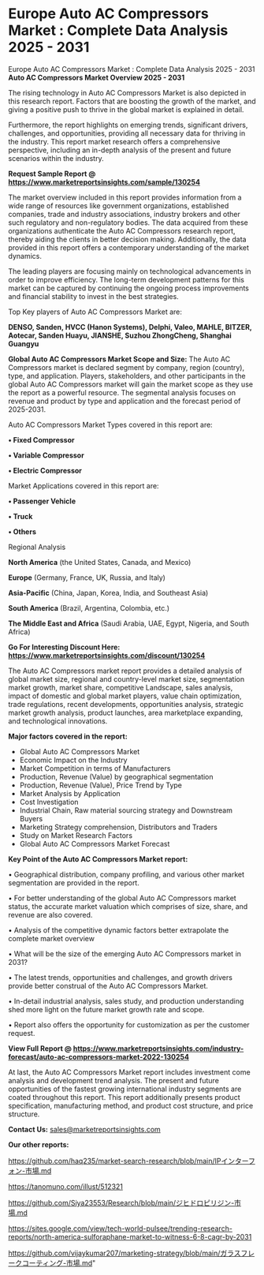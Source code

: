 # Europe Auto AC Compressors Market : Complete Data Analysis 2025 - 2031
 Europe Auto AC Compressors Market : Complete Data Analysis 2025 - 2031
<Strong> Auto AC Compressors Market Overview 2025 - 2031</strong>

The rising technology in Auto AC Compressors Market is also depicted in this research report. Factors that are boosting the growth of the market, and giving a positive push to thrive in the global market is explained in detail.

Furthermore, the report highlights on emerging trends, significant drivers, challenges, and opportunities, providing all necessary data for thriving in the industry. This report market research offers a comprehensive perspective, including an in-depth analysis of the present and future scenarios within the industry.

<strong>Request Sample Report @ <a href=https://www.marketreportsinsights.com/sample/130254>https://www.marketreportsinsights.com/sample/130254</a></strong>

The market overview included in this report provides information from a wide range of resources like government organizations, established companies, trade and industry associations, industry brokers and other such regulatory and non-regulatory bodies. The data acquired from these organizations authenticate the Auto AC Compressors research report, thereby aiding the clients in better decision making. Additionally, the data provided in this report offers a contemporary understanding of the market dynamics.

The leading players are focusing mainly on technological advancements in order to improve efficiency. The long-term development patterns for this market can be captured by continuing the ongoing process improvements and financial stability to invest in the best strategies.

Top Key players of Auto AC Compressors Market are:

<strong>DENSO, Sanden, HVCC (Hanon Systems), Delphi, Valeo, MAHLE, BITZER, Aotecar, Sanden Huayu, JIANSHE, Suzhou ZhongCheng, Shanghai Guangyu</strong>

<strong><b>Global Auto AC Compressors Market Scope and Size:</b></strong>
The Auto AC Compressors market is declared segment by company, region (country), type, and application. Players, stakeholders, and other participants in the global Auto AC Compressors market will gain the market scope as they use the report as a powerful resource. The segmental analysis focuses on revenue and product by type and application and the forecast period of 2025-2031.

Auto AC Compressors Market Types covered in this report are:

<strong>• Fixed Compressor

• Variable Compressor

• Electric Compressor</strong>

Market Applications covered in this report are:

<strong>• Passenger Vehicle

• Truck

• Others</strong> 

Regional Analysis

<strong>North America</strong> (the United States, Canada, and Mexico)

<strong>Europe</strong> (Germany, France, UK, Russia, and Italy)

<strong>Asia-Pacific</strong> (China, Japan, Korea, India, and Southeast Asia)

<strong>South America</strong> (Brazil, Argentina, Colombia, etc.)

<strong>The Middle East and Africa</strong> (Saudi Arabia, UAE, Egypt, Nigeria, and South Africa)

<strong>Go For Interesting Discount Here: <a href=https://www.marketreportsinsights.com/discount/130254>https://www.marketreportsinsights.com/discount/130254</a></strong>

The Auto AC Compressors market report provides a detailed analysis of global market size, regional and country-level market size, segmentation market growth, market share, competitive Landscape, sales analysis, impact of domestic and global market players, value chain optimization, trade regulations, recent developments, opportunities analysis, strategic market growth analysis, product launches, area marketplace expanding, and technological innovations.

<strong><b>Major factors covered in the report:</b></strong>
<ul>
  <li>Global Auto AC Compressors Market </li>
  <li>Economic Impact on the Industry</li>
  <li>Market Competition in terms of Manufacturers</li>
  <li>Production, Revenue (Value) by geographical segmentation</li>
  <li>Production, Revenue (Value), Price Trend by Type</li>
  <li>Market Analysis by Application</li>
  <li>Cost Investigation</li>
  <li>Industrial Chain, Raw material sourcing strategy and Downstream Buyers</li>
  <li>Marketing Strategy comprehension, Distributors and Traders</li>
  <li>Study on Market Research Factors</li>
  <li>Global Auto AC Compressors Market Forecast</li>
</ul>

<strong><b>Key Point of the Auto AC Compressors Market report:</b></strong>

• Geographical distribution, company profiling, and various other market segmentation are provided in the report.

• For better understanding of the global Auto AC Compressors market status, the accurate market valuation which comprises of size, share, and revenue are also covered.

• Analysis of the competitive dynamic factors better extrapolate the complete market overview

• What will be the size of the emerging Auto AC Compressors market in 2031?

• The latest trends, opportunities and challenges, and growth drivers provide better construal of the Auto AC Compressors Market.

• In-detail industrial analysis, sales study, and production understanding shed more light on the future market growth rate and scope.

• Report also offers the opportunity for customization as per the customer request.

<strong><b>View Full Report @ <a href=https://www.marketreportsinsights.com/industry-forecast/auto-ac-compressors-market-2022-130254>https://www.marketreportsinsights.com/industry-forecast/auto-ac-compressors-market-2022-130254</a></b></strong>


At last, the Auto AC Compressors Market report includes investment come analysis and development trend analysis. The present and future opportunities of the fastest growing international industry segments are coated throughout this report. This report additionally presents product specification, manufacturing method, and product cost structure, and price structure.

<strong>Contact Us:</strong>
sales@marketreportsinsights.com

<strong>Our other reports:</strong>

<a href=https://github.com/haq235/market-search-research/blob/main/IPインターフォン-市場.md>https://github.com/haq235/market-search-research/blob/main/IPインターフォン-市場.md</a>

<a href=https://tanomuno.com/illust/512321>https://tanomuno.com/illust/512321</a>

<a href=https://github.com/Siya23553/Research/blob/main/ジヒドロピリジン-市場.md>https://github.com/Siya23553/Research/blob/main/ジヒドロピリジン-市場.md</a>

<a href=https://sites.google.com/view/tech-world-pulsee/trending-research-reports/north-america-sulforaphane-market-to-witness-6-8-cagr-by-2031>https://sites.google.com/view/tech-world-pulsee/trending-research-reports/north-america-sulforaphane-market-to-witness-6-8-cagr-by-2031</a>

<a href=https://github.com/vijaykumar207/marketing-strategy/blob/main/ガラスフレークコーティング-市場.md>https://github.com/vijaykumar207/marketing-strategy/blob/main/ガラスフレークコーティング-市場.md</a>"
